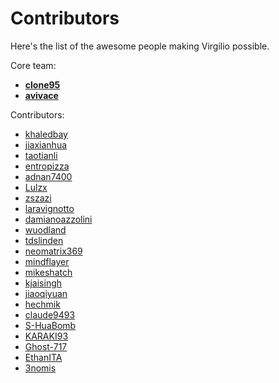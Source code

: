 # Contributors

Here's the list of the awesome people making Virgilio possible.

Core team:

- **[clone95](https://github.com/clone95)**
- **[avivace](https://github.com/avivace)**

Contributors:

- [khaledbay](https://github.com/khaledbay)
- [jiaxianhua](https://github.com/jiaxianhua)
- [taotianli](https://github.com/taotianli)
- [entropizza](https://github.com/entropizza)
- [adnan7400](https://github.com/adnan7400)
- [Lulzx](https://github.com/Lulzx)
- [zszazi](https://github.com/zszazi)
- [laravignotto](https://github.com/laravignotto)
- [damianoazzolini](https://github.com/damianoazzolini)
- [wuodland](https://github.com/wuodland)
- [tdslinden](https://github.com/tdslinden)
- [neomatrix369](https://github.com/neomatrix369)
- [mindflayer](https://github.com/mindflayer)
- [mikeshatch](https://github.com/mikeshatch)
- [kjaisingh](https://github.com/kjaisingh)
- [jiaoqiyuan](https://github.com/jiaoqiyuan)
- [hechmik](https://github.com/hechmik)
- [claude9493](https://github.com/claude9493)
- [S-HuaBomb](https://github.com/S-HuaBomb)
- [KARAKI93](https://github.com/KARAKI93)
- [Ghost-717](https://github.com/Ghost-717)
- [EthanITA](https://github.com/EthanITA)
- [3nomis](https://github.com/3nomis)